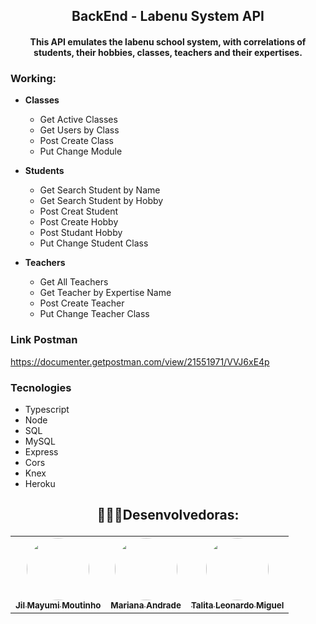 <h2 align="center"> BackEnd - Labenu System API </h2>

<h4 align="center"> This API emulates the labenu school system, with correlations of students, their hobbies, classes, teachers and their expertises. </h4>

### Working:

- **Classes**
  - Get Active Classes
  - Get Users by Class
  - Post Create Class
  - Put Change Module
  
- **Students**
  - Get Search Student by Name
  - Get Search Student by Hobby
  - Post Creat Student 
  - Post Create Hobby
  - Post Studant Hobby 
  - Put Change Student Class
    
- **Teachers**
  - Get All Teachers 
  - Get Teacher by Expertise Name
  - Post Create Teacher
  - Put Change Teacher Class

### Link Postman
https://documenter.getpostman.com/view/21551971/VVJ6xE4p


### Tecnologies
- Typescript
- Node
- SQL
- MySQL
- Express
- Cors
- Knex
- Heroku

<h2 align="center"> 

 👩🏻‍💻Desenvolvedoras: 

</h2>
<table align="center">
  <tr>
  <td align="center"><a href="https://github.com/JilMayumiMoutinho"><img style="border-radius: 50%;" src="https://avatars.githubusercontent.com/u/104766367?v=4" width="100px;" alt=""/><br /><sub><b>Jil Mayumi Moutinho</b></sub></a>
  <br />
    </td> <td align="center"><a href="https://github.com/Mariandr4de"><img style="border-radius: 50%;" src="https://avatars.githubusercontent.com/u/104591781?v=4" width="100px;" alt=""/><br /><sub><b>Mariana Andrade</b></sub></a>
    <br />
    </td> <td align="center"><a href="https://github.com/TalitaMiguel"><img style="border-radius: 50%;" src="https://avatars.githubusercontent.com/u/62106501?v=4" width="100px;" alt=""/><br /><sub><b>Talita Leonardo Miguel</b></sub></a><br />
    </td> 
  </tr>
</table>
